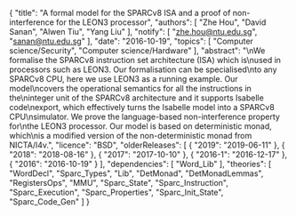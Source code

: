 {
    "title": "A formal model for the SPARCv8 ISA and a proof of non-interference for the LEON3 processor",
    "authors": [
        "Zhe Hou",
        "David Sanan",
        "Alwen Tiu",
        "Yang Liu"
    ],
    "notify": [
        "zhe.hou@ntu.edu.sg",
        "sanan@ntu.edu.sg"
    ],
    "date": "2016-10-19",
    "topics": [
        "Computer science/Security",
        "Computer science/Hardware"
    ],
    "abstract": "\nWe formalise the SPARCv8 instruction set architecture (ISA) which is\nused in processors such as LEON3. Our formalisation can be specialised\nto any SPARCv8 CPU, here we use LEON3 as a running example. Our model\ncovers the operational semantics for all the instructions in the\ninteger unit of the SPARCv8 architecture and it supports Isabelle code\nexport, which effectively turns the Isabelle model into a SPARCv8 CPU\nsimulator. We prove the language-based non-interference property for\nthe LEON3 processor.  Our model is based on deterministic monad, which\nis a modified version of the non-deterministic monad from NICTA/l4v.",
    "licence": "BSD",
    "olderReleases": [
        {
            "2019": "2019-06-11"
        },
        {
            "2018": "2018-08-16"
        },
        {
            "2017": "2017-10-10"
        },
        {
            "2016-1": "2016-12-17"
        },
        {
            "2016": "2016-10-19"
        }
    ],
    "dependencies": [
        "Word_Lib"
    ],
    "theories": [
        "WordDecl",
        "Sparc_Types",
        "Lib",
        "DetMonad",
        "DetMonadLemmas",
        "RegistersOps",
        "MMU",
        "Sparc_State",
        "Sparc_Instruction",
        "Sparc_Execution",
        "Sparc_Properties",
        "Sparc_Init_State",
        "Sparc_Code_Gen"
    ]
}